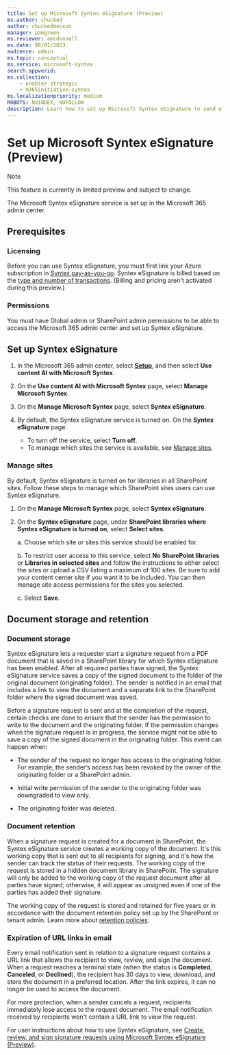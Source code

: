 ```yaml
---
title: Set up Microsoft Syntex eSignature (Preview)
ms.author: chucked
author: chuckedmonson
manager: pamgreen
ms.reviewer: amcdonnell
ms.date: 08/01/2023
audience: admin
ms.topic: conceptual
ms.service: microsoft-syntex
search.appverid: 
ms.collection: 
    - enabler-strategic
    - m365initiative-syntex
ms.localizationpriority: medium
ROBOTS: NOINDEX, NOFOLLOW
description: Learn how to set up Microsoft Syntex eSignature to send electronic signature requests to people inside and outside of your organization. 
---
```


# Set up Microsoft Syntex eSignature (Preview)

> [!NOTE]
> This feature is currently in limited preview and subject to change.

The Microsoft Syntex eSignature service is set up in the Microsoft 365 admin center.

## Prerequisites

### Licensing

Before you can use Syntex eSignature, you must first link your Azure subscription in [Syntex pay-as-you-go](syntex-azure-billing.md). Syntex eSignature is billed based on the [type and number of transactions](syntex-pay-as-you-go-services.md). (Billing and pricing aren't activated during this preview.)

### Permissions

You must have Global admin or SharePoint admin permissions to be able to access the Microsoft 365 admin center and set up Syntex eSignature.  

## Set up Syntex eSignature

1. In the Microsoft 365 admin center, select <a href="https://go.microsoft.com/fwlink/p/?linkid=2171997" target="_blank">**Setup**</a>, and then select **Use content AI with Microsoft Syntex**.

2. On the **Use content AI with Microsoft Syntex** page, select **Manage Microsoft Syntex**.

3. On the **Manage Microsoft Syntex** page, select **Syntex eSignature**.

4. By default, the Syntex eSignature service is turned on. On the **Syntex eSignature** page:

   - To turn off the service, select **Turn off**.
   - To manage which sites the service is available, see [Manage sites](#manage-sites).

### Manage sites

By default, Syntex eSignature is turned on for libraries in all SharePoint sites. Follow these steps to manage which SharePoint sites users can use Syntex eSignature.

1. On the **Manage Microsoft Syntex** page, select **Syntex eSignature**.

2. On the **Syntex eSignature** page, under **SharePoint libraries where Syntex eSignature is turned on**, select **Select sites**.

    a. Choose which site or sites this service should be enabled for.

    b. To restrict user access to this service, select **No SharePoint libraries** or **Libraries in selected sites** and follow the instructions to either select the sites or upload a CSV listing a maximum of 100 sites. Be sure to add your content center site if you want it to be included. You can then manage site access permissions for the sites you selected.

    c. Select **Save**.
<!---
### Turn off Syntex eSignature

1. On the **Manage Microsoft Syntex** page, select **Syntex eSignature**.

2. On the **Turn off Syntex eSignature** page, select **Turn off**.
--->
## Document storage and retention

### Document storage

Syntex eSignature lets a requester start a signature request from a PDF document that is saved in a SharePoint library for which Syntex eSignature has been enabled. After all required parties have signed, the Syntex eSignature service saves a copy of the signed document to the folder of the original document (originating folder). The sender is notified in an email that includes a link to view the document and a separate link to the SharePoint folder where the signed document was saved.

Before a signature request is sent and at the completion of the request, certain checks are done to ensure that the sender has the permission to write to the document and the originating folder. If the permission changes when the signature request is in progress, the service might not be able to save a copy of the signed document in the originating folder. This event can happen when:

- The sender of the request no longer has access to the originating folder. For example, the sender’s access has been revoked by the owner of the originating folder or a SharePoint admin.

- Initial write permission of the sender to the originating folder was downgraded to view only.

- The originating folder was deleted.

### Document retention

When a signature request is created for a document in SharePoint, the Syntex eSignature service creates a working copy of the document. It's this working copy that is sent out to all recipients for signing, and it's how the sender can track the status of their requests. The working copy of the request is stored in a hidden document library in SharePoint. The signature will only be added to the working copy of the request document after all parties have signed; otherwise, it will appear as unsigned even if one of the parties has added their signature.

The working copy of the request is stored and retained for five years or in accordance with the document retention policy set up by the SharePoint or tenant admin. Learn more about [retention policies](/purview/retention-policies-sharepoint).

### Expiration of URL links in email

Every email notification sent in relation to a signature request contains a URL link that allows the recipient to view, review, and sign the document. When a request reaches a terminal state (when the status is **Completed**, **Canceled**, or **Declined**), the recipient has 30 days to view, download, and store the document in a preferred location. After the link expires, it can no longer be used to access the document.
  
For more protection, when a sender cancels a request, recipients immediately lose access to the request document. The email notification received by recipients won't contain a URL link to view the request.

For user instructions about how to use Syntex eSignature, see [Create, review, and sign signature requests using Microsoft Syntex eSignature (Preview)](esignature-send-requests.md).